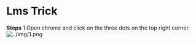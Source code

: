 # Lms Trick

**Steps**
1.Open chrome and click on the three dots on the top right corner.
![../img/1.png]()
